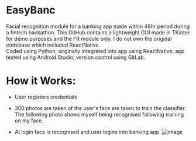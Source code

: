 # EasyBanc
Facial recognition module for a banking app made within 48hr period during a fintech hackathon.  This GitHub contains a lightweight GUI made in TKinter for demo purposes and the FR module only. I do not own the original codebase which included ReactNative.  
Coded using Python; originally integrated into app using ReactNative; app tested using Android Studio; version control using GitLab.

# How it Works:
* User registers credentials

* 300 photos are taken of the user's face are taken to train the classifier.  The following photo shows myself being recognised following training on my face.

* At login face is recognised and user logins into banking app.
![image](https://user-images.githubusercontent.com/76686112/123320924-494c1e00-d52a-11eb-8a56-a66daf32ef6e.png)


